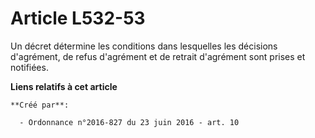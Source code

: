# Article L532-53

Un décret détermine les conditions dans lesquelles les décisions d'agrément, de refus d'agrément et de retrait d'agrément
sont prises et notifiées.

**Liens relatifs à cet article**

	**Créé par**:

	  - Ordonnance n°2016-827 du 23 juin 2016 - art. 10
